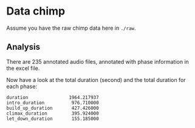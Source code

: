 # Data chimp

Assume you have the raw chimp data here in `./raw`.

## Analysis

There are 235 annotated audio files, annotated with phase information in the excel file.

Now have a look at the total duration (second) and the total duration for each phase:

```
duration               1964.217937
intro_duration          976.710000
build_up_duration       427.426000
climax_duration         395.924000
let_down_duration       155.185000
```